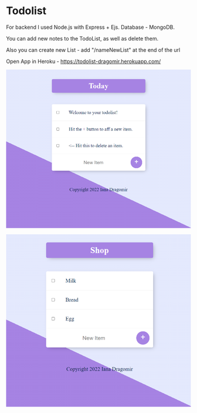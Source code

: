 # Todolist
For backend  I used Node.js with Express + Ejs. 
Database - MongoDB.

You can add new notes to the TodoList, as well as delete them.

Also you can create new List - add "/nameNewList" at the end of the url

Open App in Heroku - https://todolist-dragomir.herokuapp.com/

![image](https://github.com/YanikaDrago/Todolist-v2/blob/main/todolist_image.png)

![image](https://github.com/YanikaDrago/Todolist-v2/blob/main/todolist_shop_image.png)
